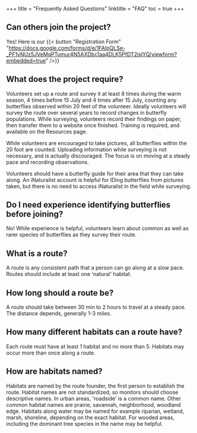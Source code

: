 +++
title = "Frequently Asked Questions"
linktitle = "FAQ"
toc = true
+++

## Can others join the project?

Yes! Here is our {{< button "Registration Form" "https://docs.google.com/forms/d/e/1FAIpQLSe-_PF1vNUz5JVeMqPTumur4N5AXDbc1aa4DLK5PfDT2islYQ/viewform?embedded=true" />}}

## What does the project require?

Volunteers set up a route and survey it at least 8 times during the warm season, 4 times before 15 July and 4 times after 15 July, counting any butterflies observed within 20 feet of the volunteer.  Ideally volunteers will survey the route over several years to record changes in butterfly populations.  While surveying, volunteers record their findings on paper, then transfer them to a website once finished.  Training is required, and available on the Resources page.

While volunteers are encouraged to take pictures, all butterflies within the 20 foot are counted. Uploading information while surveying is not necessary, and is actually discouraged.  The focus is on moving at a steady pace and recording observations.

Volunteers should have a butterfly guide for their area that they can take along.  An iNaturalist account is helpful for IDing butterflies from pictures taken, but there is no need to access iNaturalist in the field while surveying.

## Do I need experience identifying butterflies before joining?

No! While experience is helpful, volunteers learn about common as well as rarer species of butterflies as they survey their route. 

## What is a route?

A route is any consistent path that a person can go along at a slow pace.  Routes should include at least one 'natural' habitat.

## How long should a route be?

A route should take between 30 min to 2 hours to travel at a steady pace. The distance depends, generally 1-3 miles.

## How many different habitats can a route have?

Each route must have at least 1 habitat and no more than 5.  Habitats may occur more than once along a route.

## How are habitats named?

Habitats are named by the route founder, the first person to establish the route.  Habitat names are not standardized, so monitors should choose descriptive names. In urban areas, 'roadside' is a common name.  Other common habitat names are prairie, savannah, neighborhood, woodland edge. Habitats along water may be named for example riparian, wetland, marsh, shoreline, depending on the exact habitat.  For wooded areas, including the dominant tree species in the name may be helpful.

## 
